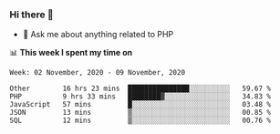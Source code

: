### Hi there 👋

<!--
**mustafaculban/mustafaculban** is a ✨ _special_ ✨ repository because its `README.md` (this file) appears on your GitHub profile.

Here are some ideas to get you started:

- 🌱 I’m currently learning ...
- 👯 I’m looking to collaborate on ...
- 🤔 I’m looking for help with ...
- 📫 How to reach me: ...
- 😄 Pronouns: ...
- ⚡ Fun fact: ...

-->
- 💬 Ask me about anything related to PHP


📊 **This week I spent my time on**
<!--START_SECTION:waka-->
```text
Week: 02 November, 2020 - 09 November, 2020

Other        16 hrs 23 mins  ███████████████░░░░░░░░░░   59.67 % 
PHP          9 hrs 33 mins   ████████▓░░░░░░░░░░░░░░░░   34.83 % 
JavaScript   57 mins         █░░░░░░░░░░░░░░░░░░░░░░░░   03.48 % 
JSON         13 mins         ▒░░░░░░░░░░░░░░░░░░░░░░░░   00.85 % 
SQL          12 mins         ▒░░░░░░░░░░░░░░░░░░░░░░░░   00.76 % 
```
<!--END_SECTION:waka-->
